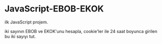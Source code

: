 # JavaScript-EBOB-EKOK
ilk JavaScript projem.

iki sayının EBOB ve EKOK'unu hesapla, cookie'ler ile 24 saat boyunca girilen bu iki sayıyı tut.
